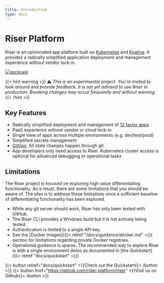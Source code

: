 ```yaml
---
title: Introduction
type: docs
---
```


# Riser Platform

Riser is an opinionated app platform built on [Kubernetes](https://kubernetes.io/) and [Knative](https://knative.dev). It provides a radically simplified application deployment and management experience without vendor lock-in.

[![asciicast](https://asciinema.org/a/350860.svg)](https://asciinema.org/a/350860?autoplay=1&cols=160&rows=40)

{{< hint warning >}} :warning: _This is an experimental project. You're invited to look around and provide feedback.
It is not yet advised to use Riser in production. Breaking changes may occur frequently and without warning._
{{< /hint >}}

## Key Features

- Radically simplified deployment and management of [12 factor apps](https://12factor.net/)
- PaaS experience without vendor or cloud lock-in
- Single view of apps across multiple environments (e.g. dev/test/prod)
- Simplified secrets management
- [GitOps](https://www.weave.works/technologies/gitops/): All state changes happen through git
- App developers only need access to Riser. Kubernetes cluster access is optional for advanced debugging or operational tasks


## Limitations

The Riser project is focused on exploring high value differentiating functionality.
As a result, there are some limitations that you should be aware of. The plan is to
address these limitations once a sufficient baseline of differentiating functionality
has been explored.

- While any git server should work, Riser has only been tested with GitHub.
- The Riser CLI provides a Windows build but it is not actively being tested.
- Authentication is limited to a single API key.
- See the [Docker Images]({{< relref "/docs/guidance/docker.md" >}}) section for limitations regarding private Docker registries.
- Operational guidance is sparse. The recommended way to explore Riser is with a single environment demo as documented in [the Quickstart]({{< relref "docs/quickstart" >}})


{{< button relref="docs/quickstart" >}}Check out the Quickstart{{< /button >}}
{{< button href="https://github.com/riser-platform/riser" >}}Visit us on Github{{< /button >}}
